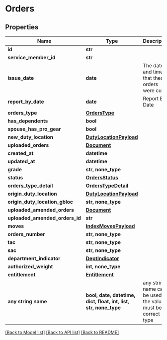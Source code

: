 # Orders


## Properties
Name | Type | Description | Notes
------------ | ------------- | ------------- | -------------
**id** | **str** |  | 
**service_member_id** | **str** |  | 
**issue_date** | **date** | The date and time that these orders were cut. | 
**report_by_date** | **date** | Report By Date | 
**orders_type** | [**OrdersType**](OrdersType.md) |  | 
**has_dependents** | **bool** |  | 
**spouse_has_pro_gear** | **bool** |  | 
**new_duty_location** | [**DutyLocationPayload**](DutyLocationPayload.md) |  | 
**uploaded_orders** | [**Document**](Document.md) |  | 
**created_at** | **datetime** |  | 
**updated_at** | **datetime** |  | 
**grade** | **str, none_type** |  | [optional] 
**status** | [**OrdersStatus**](OrdersStatus.md) |  | [optional] 
**orders_type_detail** | [**OrdersTypeDetail**](OrdersTypeDetail.md) |  | [optional] 
**origin_duty_location** | [**DutyLocationPayload**](DutyLocationPayload.md) |  | [optional] 
**origin_duty_location_gbloc** | **str, none_type** |  | [optional] 
**uploaded_amended_orders** | [**Document**](Document.md) |  | [optional] 
**uploaded_amended_orders_id** | **str** |  | [optional] 
**moves** | [**IndexMovesPayload**](IndexMovesPayload.md) |  | [optional] 
**orders_number** | **str, none_type** |  | [optional] 
**tac** | **str, none_type** |  | [optional] 
**sac** | **str, none_type** |  | [optional] 
**department_indicator** | [**DeptIndicator**](DeptIndicator.md) |  | [optional] 
**authorized_weight** | **int, none_type** |  | [optional] 
**entitlement** | [**Entitlement**](Entitlement.md) |  | [optional] 
**any string name** | **bool, date, datetime, dict, float, int, list, str, none_type** | any string name can be used but the value must be the correct type | [optional]

[[Back to Model list]](../README.md#documentation-for-models) [[Back to API list]](../README.md#documentation-for-api-endpoints) [[Back to README]](../README.md)


